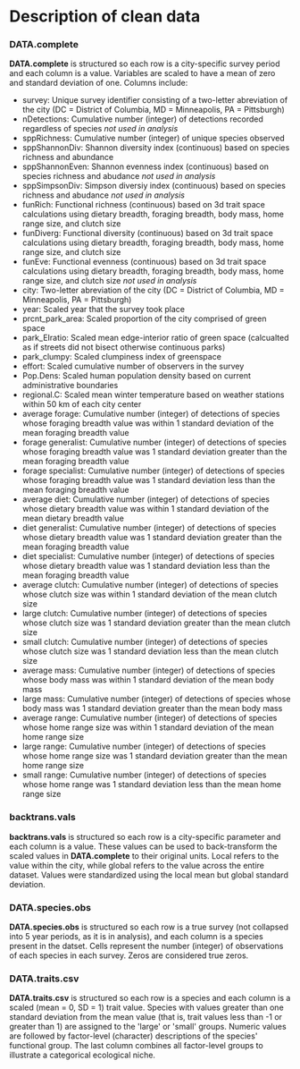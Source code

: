 # Description of clean data

### DATA.complete
**DATA.complete** is structured so each row is a city-specific survey period and each column is a value. Variables are scaled to have a mean of zero and standard deviation of one. Columns include:
  - survey: Unique survey identifier consisting of a two-letter abreviation of the city (DC = District of Columbia, MD = Minneapolis, PA = Pittsburgh)
  - nDetections: Cumulative number (integer) of detections recorded regardless of species *not used in analysis*
  - sppRichness: Cumulative number (integer) of unique species observed
  - sppShannonDiv: Shannon diversity index (continuous) based on species richness and abundance
  - sppShannonEven: Shannon evenness index (continuous) based on species richness and abudance *not used in analysis*
  - sppSimpsonDiv: Simpson diversiy index (continuous) based on species richness and abudance *not used in analysis*
  - funRich: Functional richness (continuous) based on 3d trait space calculations using dietary breadth, foraging breadth, body mass, home range size, and clutch size
  - funDiverg: Functional diversity (continuous) based on 3d trait space calculations using dietary breadth, foraging breadth, body mass, home range size, and clutch size
  - funEve: Functional evenness (continuous) based on 3d trait space calculations using dietary breadth, foraging breadth, body mass, home range size, and clutch size *not used in analysis*
  - city: Two-letter abreviation of the city (DC = District of Columbia, MD = Minneapolis, PA = Pittsburgh)
  - year: Scaled year that the survey took place
  - prcnt_park_area: Scaled proportion of the city comprised of green space
  - park_EIratio: Scaled mean edge-interior ratio of green space (calcualted as if streets did not bisect otherwise continuous parks)
  - park_clumpy: Scaled clumpiness index of greenspace
  - effort: Scaled cumulative number of observers in the survey
  - Pop.Dens: Scaled human population density based on current administrative boundaries
  - regional.C: Scaled mean winter temperature based on weather stations within 50 km of each city center
  - average forage: Cumulative number (integer) of detections of species whose foraging breadth value was within 1 standard deviation of the mean foraging breadth value
  - forage generalist: Cumulative number (integer) of detections of species whose foraging breadth value was 1 standard deviation greater than the mean foraging breadth value
  - forage specialist: Cumulative number (integer) of detections of species whose foraging breadth value was 1 standard deviation less than the mean foraging breadth value
  - average diet: Cumulative number (integer) of detections of species whose dietary breadth value was within 1 standard deviation of the mean dietary breadth value
  - diet generalist: Cumulative number (integer) of detections of species whose dietary breadth value was 1 standard deviation greater than the mean foraging breadth value
  - diet specialist: Cumulative number (integer) of detections of species whose dietary breadth value was 1 standard deviation less than the mean foraging breadth value
  - average clutch: Cumulative number (integer) of detections of species whose clutch size was within 1 standard deviation of the mean clutch size
  - large clutch: Cumulative number (integer) of detections of species whose clutch size was 1 standard deviation greater than the mean clutch size
  - small clutch: Cumulative number (integer) of detections of species whose clutch size was 1 standard deviation less than the mean clutch size
  - average mass: Cumulative number (integer) of detections of species whose body mass was within 1 standard deviation of the mean body mass
  - large mass: Cumulative number (integer) of detections of species whose body mass was 1 standard deviation greater than the mean body mass
  - average range: Cumulative number (integer) of detections of species whose home range size was within 1 standard deviation of the mean home range size
  - large range: Cumulative number (integer) of detections of species whose home range size was 1 standard deviation greater than the mean home range size
  - small range: Cumulative number (integer) of detections of species whose home range was 1 standard deviation less than the mean home range size


### backtrans.vals
**backtrans.vals** is structured so each row is a city-specific parameter and each column is a value. These values can be used to back-transform the scaled values in **DATA.complete** to their original units. Local refers to the value within the city, while global refers to the value across the entire dataset. Values were standardized using the local mean but global standard deviation.


### DATA.species.obs
**DATA.species.obs** is structured so each row is a true survey (not collapsed into 5 year periods, as it is in analysis), and each column is a species present in the datset. Cells represent the number (integer) of observations of each species in each survey. Zeros are considered true zeros.


### DATA.traits.csv
**DATA.traits.csv** is structured so each row is a species and each column is a scaled (mean = 0, SD = 1) trait value. Species with values greater than one standard deviation from the mean value (that is, trait values less than -1 or greater than 1) are assigned to the 'large' or 'small' groups. Numeric values are followed by factor-level (character) descriptions of the species' functional group. The last column combines all factor-level groups to illustrate a categorical ecological niche.





 







  
